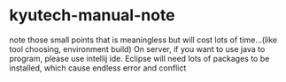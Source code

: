 # kyutech-manual-note
note those small points that is meaningless but will cost lots of time...(like tool choosing, environment build)
On server, if you want to use java to program, please use intellij ide. Eclipse will need lots of packages to be installed, 
which cause endless error and conflict
